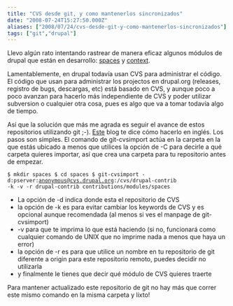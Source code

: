 ```yaml
---
title: "CVS desde git, y como mantenerlos sincronizados"
date: "2008-07-24T15:27:50.000Z"
aliases: ["2008/07/24/cvs-desde-git-y-como-mantenerlos-sincronizados"]
tags: ["git","drupal"]
---
```


Llevo algún rato intentando rastrear de manera eficaz algunos módulos de drupal que están en desarrollo: <a href="http://drupal.org/project/spaces">spaces</a> y <a href="http://drupal.org/project/context">context</a>.

Lamentablemente, en drupal todavía usan CVS para administrar el código. El código que usan para administrar los projectos en drupal.org (releases, registro de bugs, descargas, etc) está basado en CVS, y aunque poco a poco avanzan para hacerlo más independiente de CVS y poder utilizar subversion o cualquier otra cosa, pues es algo que va a tomar todavía algo de tiempo.

Así que la solución que más me agrada es seguir el avance de estos repositorios utilizando git ;-). <a href="http://mikkel.hoegh.org/blog/2008/a_git_mirror_for_drupal_cvs">Este</a> blog te dice cómo hacerlo en inglés. Los pasos son simples. El comando de git-cvsimport actúa en la carpeta en la que estás ubicado a menos que utilices la opción de -C para decirle a qué carpeta quieres importar, así que crea una carpeta para tu repositorio antes de empezar.

<code>$ mkdir spaces
$ cd spaces
$ git-cvsimport -d:pserver:anonymous@cvs.drupal.org:/cvs/drupal-contrib -k -v -r drupal-contrib contributions/modules/spaces</code>

<ul>
<li>La opción de -d indica donde esta el repositorio de CVS</li>
<li>la opción de -k es para evitar cambiar los keywords de CVS y es opcional aunque recomendada (al menos si ves el manpage de git-cvsimport)</li>
<li>-v para que te imprima lo que está haciendo (si no, funcionará como cualquier comando de UNIX que no imprime nada a menos que haya un error)</li>
<li>la opción de -r es para que utilice un nombre en tu repositorio de git diferente a origin para este repositorio remoto, puedes decidir no utilizarla</li>
<li>y finalmente le tienes que decir qué módulo de CVS quieres traerte</li>
</ul>

Para mantener actualizado este repositorio de git no hay más que correr este mismo comando en  la misma carpeta y lixto!